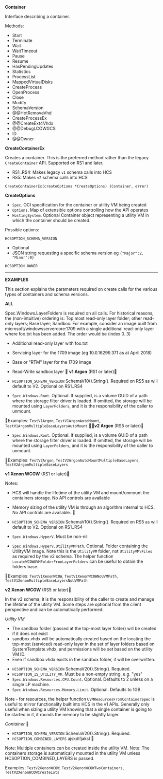 ﻿﻿﻿﻿﻿﻿﻿﻿**Container**Interface describing a container.Methods:- Start- Terminate- Wait- WaitTimeout- Pause- Resume- HasPendingUpdates- Statistics- ProcessList- MappedVirtualDisks- CreateProcess- OpenProcess- Close- Modify- SchemaVersion- @@HotRemoveVhd- CreateProcessEx- @@CreateExt4Vhdx- @@DebugLCOWGCS- ID- @@Owner**CreateContainerEx**Creates a container. This is the preferred method rather than the legacy `CreateContainer` API. Supported on RS1 and later.- RS1..RS4: Makes legacy `v1` schema calls into HCS- RS5: Makes `v2` schema calls into HCS`CreateContainerEx(createOptions *CreateOptions) (Container, error)`**CreateOptions**- `Spec`. OCI specification for the container or utility VM being created - `Options`. Map of extensible options controlling how the API operates- `HostingSystem`. Optional Container object representing a utility VM in which the container should be created.Possible options:`HCSOPTION_SCHEMA_VERSION`- Optional- JSON string requesting a specific schema version eg `{"Major":2, "Minor":0}``HCSOPTION_OWNER`-----------**EXAMPLES**This section explains the parameters required on create calls for the various types of containers and schema versions.**ALL**Spec.Windows.LayerFolders is required on all calls.  For historical reasons, the (non-intuitive) ordering is: Top most read-only layer folder; other read-only layers; Base layer; Sandbox. For example, consider an image built from microsoft/windowsservercore:1709 with a single additional read-only layer where foo.txt has been added. The order would be (index 0..3)- Additional read-only layer with foo.txt- Servicing layer for the 1709 image (eg 10.0.16299.371 as at April 2018)- Base or "RTM" layer for the 1709 image - Read-Write sandbox layer**v1 Argon** (RS1 or later)- `HCSOPTION_SCHEMA_VERSION` SchemaV10().String(). Required on RS5 as will default to V2. Optional on RS1..RS4- `Spec.Windows.Root`. Optional. If supplied, is a volume GUID of a path where the storage filter driver is loaded. If omitted, the storage will be mounted using `LayerFolders`, and it is the responsibility of the caller to unmount.Examples: `TestV1Argon`, `TestV1ArgonAutoMount`, `TestV1ArgonMultipleBaseLayersAutoMount`**v2 Argon** (RS5 or later)- `Spec.Windows.Root`. Optional. If supplied, is a volume GUID of a path where the storage filter driver is loaded. If omitted, the storage will be mounted using `LayerFolders`, and it is the responsibility of the caller to unmount.Examples: `TestV2Argon`, `TestV2ArgonAutoMountMultipleBaseLayers`, `TestV2ArgonMultipleBaseLayers`**v1 Xenon WCOW** (RS1 or later)Notes:- HCS will handle the lifetime of the utility VM and mount/unmount the containers storage. No API controls are available- Memory sizing of the utility VM is through an algorithm internal to HCS. No API controls are available.- `HCSOPTION_SCHEMA_VERSION` SchemaV10().String(). Required on RS5 as will default to V2. Optional on RS1..RS4- `Spec.Windows.HyperV`. Must be non-nil- `Spec.Windows.HyperV.UtilityVMPath`. Optional. Folder containing the UtilityVM image. Note this is the `UtilityVM` folder, not `UtilityVM\Files` as required by the v2 schema. The helper function `LocateWCOWUVMFolderFromLayerFolders` can be useful to obtain the folders base.Examples: `TestV1XenonWCOW`, `TestV1XenonWCOWNoUVMPath`, `TestV1XenonMultipleBaseLayersNoUVMPath`**v2 Xenon WCOW** (RS5 or later)In the v2 schema, it is the responsibility of the caller to create and manage the lifetime of the utility VM. Some steps are optional from the client perspective and can be automatically performed. *Utility VM** The sandbox folder (passed at the top-most layer folder) will be created if it does not exist* sandbox.vhdx will be automatically created based on the locating the top-most (serviced) read-only layer in the set of layer folders based on SystemTemplate.vhdx, and permissions will be set based on the utility VM ID.* Even if sandbox.vhdx exists in the sandbox folder, it will be overwritten. - `HCSOPTION_SCHEMA_VERSION` SchemaV20().String(). Required.- `HCSOPTION_IS_UTILITY_VM`. Must be a non-empty string. e.g. "yes"- `Spec.Windows.Resources.CPU.Count`. Optional. Defaults to 2 unless on a single LP machine.- `Spec.Windows.Resources.Memory.Limit`. Optional. Defaults to 1GB.Note - for resources, the helper function `UVMResourcesFromContainerSpec` is useful to mirror functionality built into HCS in the v1 APIs. Generally only useful when sizing a utility VM knowing that a single container is going to be started in it, it rounds the memory to be slightly larger.*Container*- `HCSOPTION_SCHEMA_VERSION` SchemaV20().String(). Required.- `HCSOPTION_COMBINED_LAYERS` ajskdlfjakslNote: Multiple containers can be created inside the utility VM.Note: The containers storage is automatically mounted in the utility VM unless HCSOPTION_COMBINED_LAYERS is passed.Examples:  `TestV2XenonWCOW`, `TestV2XenonWCOWTwoContainers`, `TestV2XenonWCOWCreateLots`